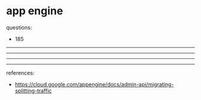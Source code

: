 # app engine

questions:
- 185

---

---

---

---

references:
- https://cloud.google.com/appengine/docs/admin-api/migrating-splitting-traffic